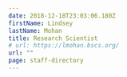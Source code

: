 ```yaml
---
date: 2018-12-18T23:03:06.180Z
firstName: Lindsey
lastName: Mohan
title: Research Scientist
# url: https://lmohan.bscs.org/
url: ""
page: staff-directory
---
```

